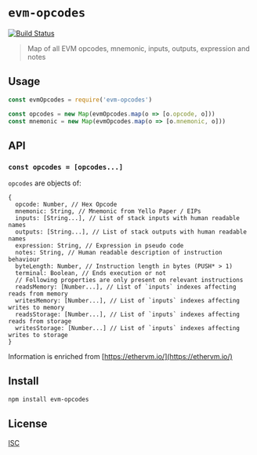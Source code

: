 # `evm-opcodes`

[![Build Status](https://travis-ci.org/Hyperdivision/evm-opcodes.svg?branch=master)](https://travis-ci.org/Hyperdivision/evm-opcodes)

> Map of all EVM opcodes, mnemonic, inputs, outputs, expression and notes

## Usage

```js
const evmOpcodes = require('evm-opcodes')

const opcodes = new Map(evmOpcodes.map(o => [o.opcode, o]))
const mnemonic = new Map(evmOpcodes.map(o => [o.mnemonic, o]))
```

## API

### `const opcodes = [opcodes...]`

`opcodes` are objects of:

```
{
  opcode: Number, // Hex Opcode
  mnemonic: String, // Mnemonic from Yello Paper / EIPs
  inputs: [String...], // List of stack inputs with human readable names
  outputs: [String...], // List of stack outputs with human readable names
  expression: String, // Expression in pseudo code
  notes: String, // Human readable description of instruction behaviour
  byteLength: Number, // Instruction length in bytes (PUSH* > 1)
  terminal: Boolean, // Ends execution or not
  // Following properties are only present on relevant instructions
  readsMemory: [Number...], // List of `inputs` indexes affecting reads from memory
  writesMemory: [Number...], // List of `inputs` indexes affecting writes to memory
  readsStorage: [Number...], // List of `inputs` indexes affecting reads from storage
  writesStorage: [Number...] // List of `inputs` indexes affecting writes to storage
}
```

Information is enriched from [https://ethervm.io/](https://ethervm.io/)

## Install

```sh
npm install evm-opcodes
```

## License

[ISC](LICENSE)
